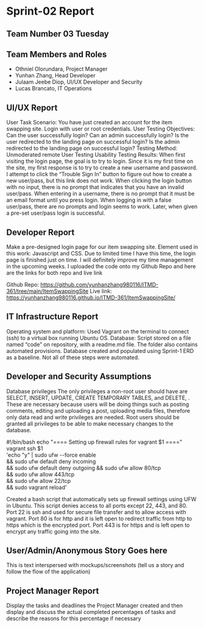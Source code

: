 # Sprint-02 Report

## Team Number 03 Tuesday

## Team Members and Roles

* Othniel Olorundara, Project Manager
* Yunhan Zhang, Head Developer
* Julaam Jeebe Diop, UI/UX Developer and Security
* Lucas Brancato, IT Operations

## UI/UX Report

User Task Scenario: You have just created an account for the item swapping site. Login with user or root credentials.
User Testing Objectives:
Can the user successfully login?
Can an admin successfully login?
Is the user redirected to the landing page on successful login?
Is the admin redirected to the landing page on successful login?
Testing Method:
Unmoderated remote User Testing
Usability Testing Results:
When first visiting the login page, the goal is to try to login. Since it is my first time on the site, my first response is to try to create a new username and password. I attempt to click the “Trouble Sign In” button to figure out how to create a new user/pass, but this link does not work. When clicking the login button with no input, there is no prompt that indicates that you have an invalid user/pass. When entering in a username, there is no prompt that it must be an email format until you press login. When logging in with a false user/pass, there are no prompts and login seems to work. Later, when given a pre-set user/pass login is successful.


## Developer Report

Make a pre-designed login page for our item swapping site.
Element used in this work: Javascript and CSS.
Due to limited time I have this time, the login page is finished just on time. I will definitely improve my time management in the upcoming weeks.
I uploaded the code onto my Github Repo and here are the links for both repo and live link

Github Repo: https://github.com/yunhanzhang980116/ITMD-361/tree/main/ItemSwappingSite
Live link:
https://yunhanzhang980116.github.io/ITMD-361/ItemSwappingSite/


## IT Infrastructure Report

Operating system and platform:
Used Vagrant on the terminal to connect (ssh) to a virtual box running Ubuntu OS.
Database:
Script stored on a file named “code” on repository, with a readme.md file.
The folder also contains automated provisions.
Database created and populated using Sprint-1 ERD as a baseline.
Not all of these steps were automated.


## Developer and Security Assumptions

Database privileges
The only privileges a non-root user should have are SELECT, INSERT, UPDATE, CREATE TEMPORARY TABLES, and DELETE, .
These are necessary because users will be doing things such as posting comments, editing and uploading a post, uploading media files, therefore only data read and write privileges are needed.
Root users should be granted all privileges to be able to make necessary changes to the database.

#!/bin/bash
echo "==== Setting up firewall rules for vagrant $1 ===="
vagrant ssh $1 \
'echo "y" | sudo ufw --force enable \
&& sudo ufw default deny incoming \
&& sudo ufw default deny outgoing
&& sudo ufw allow 80/tcp \
&& sudo ufw allow 443/tcp \
&& sudo ufw allow 22/tcp \
&& sudo vagrant reload'

Created a bash script that automatically sets up firewall settings using UFW in Ubuntu.
This script denies access to all ports except 22, 443, and 80.
Port 22 is ssh and used for secure file transfer and to allow access with vagrant.
Port 80 is for http and it is left open to redirect traffic from http to https which is the encrypted port.
Port 443 is for https and is left open to encrypt any traffic going into the site.


## User/Admin/Anonymous Story Goes here

This is text interspersed with mockups/screenshots (tell us a story and follow the flow of the application)

## Project Manager Report

Display the tasks and deadlines the Project Manager created and then display and discuss the actual completed percentages of tasks and describe the reasons for this percentage if necessary
